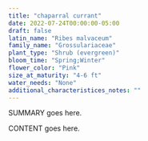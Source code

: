 ```yaml
---
title: "chaparral currant"
date: 2022-07-24T00:00:00-05:00
draft: false
latin_name: "Ribes malvaceum"
family_name: "Grossulariaceae"
plant_type: "Shrub (evergreen)"
bloom_time: "Spring;Winter"
flower_color: "Pink"
size_at_maturity: "4-6 ft"
water_needs: "None"
additional_characteristices_notes: ""
---
```


SUMMARY goes here.

<!--more-->

CONTENT goes here.